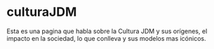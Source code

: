 # culturaJDM
Esta es una pagina que habla sobre la Cultura JDM y sus orígenes, el impacto en la sociedad, lo que conlleva y sus modelos mas icónicos. 
